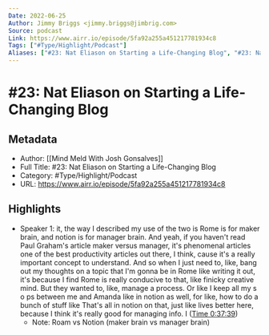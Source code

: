 ```yaml
---
Date: 2022-06-25
Author: Jimmy Briggs <jimmy.briggs@jimbrig.com>
Source: podcast
Link: https://www.airr.io/episode/5fa92a255a451217781934c8
Tags: ["#Type/Highlight/Podcast"]
Aliases: ["#23: Nat Eliason on Starting a Life-Changing Blog", "#23: Nat Eliason on Starting a Life-Changing Blog"]
---
```

# #23: Nat Eliason on Starting a Life-Changing Blog

## Metadata
- Author: [[Mind Meld With Josh Gonsalves]]
- Full Title: #23: Nat Eliason on Starting a Life-Changing Blog
- Category: #Type/Highlight/Podcast
- URL: https://www.airr.io/episode/5fa92a255a451217781934c8

## Highlights
- Speaker 1: it, the way I described my use of the two is Rome is for maker brain, and notion is for manager brain. And yeah, if you haven't read Paul Graham's article maker versus manager, it's phenomenal articles one of the best productivity articles out there, I think, cause it's a really important concept to understand. And so when I just need to, like, bang out my thoughts on a topic that I'm gonna be in Rome like writing it out, it's because I find Rome is really conducive to that, like finicky creative mind. But they wanted to, like, manage a process. Or like I keep all my s o ps between me and Amanda like in notion as well, for like, how to do a bunch of stuff like That's all in notion on that, just like lives better here, because I think it's really good for managing info. I ([Time 0:37:39](https://www.airr.io/quote/6010ad225aa99b00cb7aa968))
    - Note: Roam vs Notion (maker brain vs manager brain)
